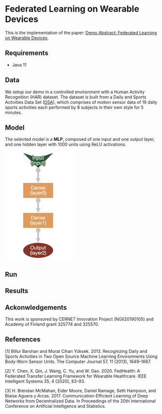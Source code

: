 # Federated Learning on Wearable Devices

This is the implementation of the paper: [Demo Abstract: Federated Learning on Wearable Devices](https://doi.org/10.1145/3384419.3430446).



## Requirements

+ Java 11



## Data

We setup our demo in a controlled environment with a Human Activity Recognition (HAR) dataset. The dataset is built from a Daily and Sports Activities Data Set ([DSA](https://archive.ics.uci.edu/ml/datasets/Daily+and+Sports+Activities)), which comprises of motion sensor data of 19 daily sports activities each performed by 8 subjects in their own style for 5 minutes. 



## Model

The selected model is a **MLP**, composed of one input and one output layer, and one hidden layer with 1000 units using ReLU activations. 

<img src="https://github.com/Cautiousss/federated-learning/blob/master/figs/MLP.png?raw=true" alt="alt text" style="zoom:50%;" />





## Run





## Results





## Ackonwledgements

This work is sponsored by CERNET Innovation Project (NGII20190105) and Academy of Finland grant 325774 and 325570.



## References

[1] Billur Barshan and Murat Cihan Yüksek. 2013. Recognizing Daily and Sports Activities in Two Open Source Machine Learning Environments Using Body-Worn Sensor Units. The Computer Journal 57, 11 (2013), 1649–1667. 

[2] Y. Chen, X. Qin, J. Wang, C. Yu, and W. Gao. 2020. FedHealth: A Federated Transfer Learning Framework for Wearable Healthcare. IEEE Intelligent Systems 35, 4 (2020), 83–93.

[3] H. Brendan McMahan, Eider Moore, Daniel Ramage, Seth Hampson, and Blaise Aguera y Arcas. 2017. Communication-Efficient Learning of Deep Networks from Decentralized Data. In Proceedings of the 20th International Conference on Artificial Intelligence and Statistics.

